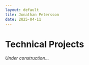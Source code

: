 ```yaml
---
layout: default
tile: Jonathan Petersson
date: 2025-04-11
---
```


# Technical Projects

<i>Under construction...</i>

